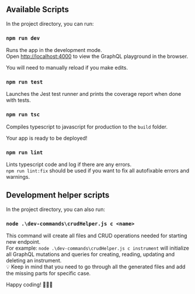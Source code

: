 ## Available Scripts

In the project directory, you can run:

### `npm run dev`

Runs the app in the development mode.<br>
Open [http://localhost:4000](http://localhost:4000) to view the GraphQL playground in the browser.

You will need to manually reload if you make edits.<br>

### `npm run test`

Launches the Jest test runner and prints the coverage report when done with tests.<br>

### `npm run tsc`

Compiles typescript to javascript for production to the `build` folder.<br>

Your app is ready to be deployed!

### `npm run lint`

Lints typescript code and log if there are any errors.<br>
`npm run lint:fix` should be used if you want to fix all autofixable errors and warnings.

## Development helper scripts

In the project directory, you can also run:

### `node .\dev-commands\crudHelper.js c <name>`

This command will create all files and CRUD operations needed for starting new endpoint.<br>
For example: `node .\dev-commands\crudHelper.js c instrument` will initialize all GraphQL mutations and queries for creating, reading, updating and deleting an instrument.<br>
💡 Keep in mind that you need to go through all the generated files and add the missing parts for specific case.<br>

Happy coding! 👨🏽‍💻